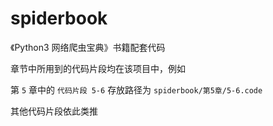 # spiderbook

《Python3 网络爬虫宝典》书籍配套代码

章节中所用到的代码片段均在该项目中，例如

第 `5` 章中的 `代码片段 5-6` 存放路径为 `spiderbook/第5章/5-6.code`

其他代码片段依此类推
